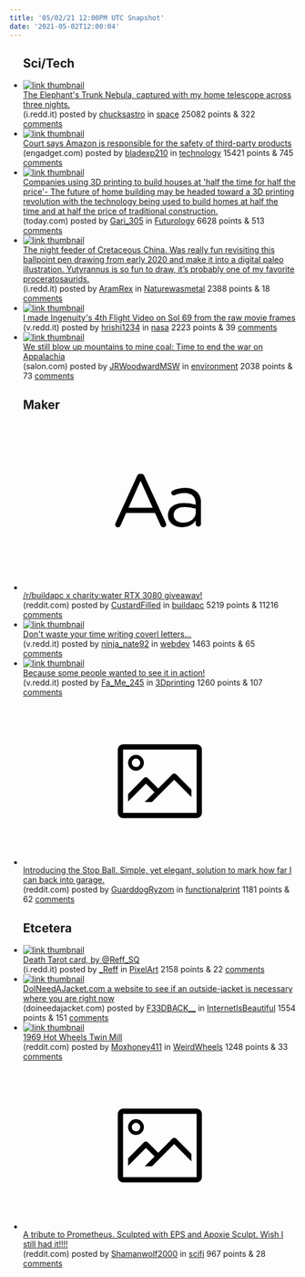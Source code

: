 ```yaml
---
title: '05/02/21 12:00PM UTC Snapshot'
date: '2021-05-02T12:00:04'
---
```

<ul>
<h2>Sci/Tech</h2>

<li><a href='https://i.redd.it/6xep0ibumlw61.jpg'><img src='https://b.thumbs.redditmedia.com/sqZ2AM9g1v16YBAZb8B4KsMRJIkkCDAlvkeRjTJqQPY.jpg' alt='link thumbnail'></a><div><div class='linkTitle'><a href='https://i.redd.it/6xep0ibumlw61.jpg'>The Elephant's Trunk Nebula, captured with my home telescope across three nights.</a></div>(i.redd.it) posted by <a href='https://www.reddit.com/user/chucksastro'>chucksastro</a> in <a href='https://www.reddit.com/r/space'>space</a> 25082 points & 322 <a href='https://www.reddit.com/r/space/comments/n2uxb3/the_elephants_trunk_nebula_captured_with_my_home/'>comments</a></div></li>

<li><a href='https://www.engadget.com/amazon-third-party-product-safety-court-ruling-151546590.html'><img src='https://b.thumbs.redditmedia.com/jaixWyrj1k-OW6hoZ1Y5sTz8S7-DUDd4teRwpHzYRzg.jpg' alt='link thumbnail'></a><div><div class='linkTitle'><a href='https://www.engadget.com/amazon-third-party-product-safety-court-ruling-151546590.html'>Court says Amazon is responsible for the safety of third-party products</a></div>(engadget.com) posted by <a href='https://www.reddit.com/user/bladexp210'>bladexp210</a> in <a href='https://www.reddit.com/r/technology'>technology</a> 15421 points & 745 <a href='https://www.reddit.com/r/technology/comments/n2l5x6/court_says_amazon_is_responsible_for_the_safety/'>comments</a></div></li>

<li><a href='https://www.today.com/home/companies-using-3d-printing-build-houses-half-cost-t217164'><img src='https://a.thumbs.redditmedia.com/9rkZN_IlfSGK4Ka7YpmOP-9gAQvfoCI7Ry9E5oTt5E4.jpg' alt='link thumbnail'></a><div><div class='linkTitle'><a href='https://www.today.com/home/companies-using-3d-printing-build-houses-half-cost-t217164'>Companies using 3D printing to build houses at 'half the time for half the price'- The future of home building may be headed toward a 3D printing revolution with the technology being used to build homes at half the time and at half the price of traditional construction.</a></div>(today.com) posted by <a href='https://www.reddit.com/user/Gari_305'>Gari_305</a> in <a href='https://www.reddit.com/r/Futurology'>Futurology</a> 6628 points & 513 <a href='https://www.reddit.com/r/Futurology/comments/n2qln3/companies_using_3d_printing_to_build_houses_at/'>comments</a></div></li>

<li><a href='https://i.redd.it/0h2a30u7ikw61.jpg'><img src='https://b.thumbs.redditmedia.com/dAi81wGmLEmvWTB1wuuPREgjHFP9zoo94ToPJKL0fYY.jpg' alt='link thumbnail'></a><div><div class='linkTitle'><a href='https://i.redd.it/0h2a30u7ikw61.jpg'>The night feeder of Cretaceous China. Was really fun revisiting this ballpoint pen drawing from early 2020 and make it into a digital paleo illustration. Yutyrannus is so fun to draw, it’s probably one of my favorite proceratosaurids.</a></div>(i.redd.it) posted by <a href='https://www.reddit.com/user/AramRex'>AramRex</a> in <a href='https://www.reddit.com/r/Naturewasmetal'>Naturewasmetal</a> 2388 points & 18 <a href='https://www.reddit.com/r/Naturewasmetal/comments/n2qjpc/the_night_feeder_of_cretaceous_china_was_really/'>comments</a></div></li>

<li><a href='https://v.redd.it/tis93wf1yiw61'><img src='https://b.thumbs.redditmedia.com/SKbI6tYrmE67wKwiLFjnPQBisajpKDf5FhRYylIjwRA.jpg' alt='link thumbnail'></a><div><div class='linkTitle'><a href='https://v.redd.it/tis93wf1yiw61'>I made Ingenuity's 4th Flight Video on Sol 69 from the raw movie frames</a></div>(v.redd.it) posted by <a href='https://www.reddit.com/user/hrishi1234'>hrishi1234</a> in <a href='https://www.reddit.com/r/nasa'>nasa</a> 2223 points & 39 <a href='https://www.reddit.com/r/nasa/comments/n2k5ao/i_made_ingenuitys_4th_flight_video_on_sol_69_from/'>comments</a></div></li>

<li><a href='https://www.salon.com/2021/05/01/we-still-blow-up-mountains-to-mine-coal-time-to-end-the-war-on-appalachia/'><img src='https://b.thumbs.redditmedia.com/gKTg73PiIRQ3XnZkVu0_mIYGNIiXWohBP8i4OtYU7DI.jpg' alt='link thumbnail'></a><div><div class='linkTitle'><a href='https://www.salon.com/2021/05/01/we-still-blow-up-mountains-to-mine-coal-time-to-end-the-war-on-appalachia/'>We still blow up mountains to mine coal: Time to end the war on Appalachia</a></div>(salon.com) posted by <a href='https://www.reddit.com/user/JRWoodwardMSW'>JRWoodwardMSW</a> in <a href='https://www.reddit.com/r/environment'>environment</a> 2038 points & 73 <a href='https://www.reddit.com/r/environment/comments/n2hpru/we_still_blow_up_mountains_to_mine_coal_time_to/'>comments</a></div></li>

<h2>Maker</h2>

<li><a href='https://www.reddit.com/r/buildapc/comments/n2qxmy/rbuildapc_x_charitywater_rtx_3080_giveaway/'><svg version='1.1' viewBox='-34 -12 104 64' preserveAspectRatio='xMidYMid slice' xmlns='http://www.w3.org/2000/svg' xmlns:xlink='http://www.w3.org/1999/xlink'>
    <title>text link thumbnail</title>
    <path d='M12.19,8.84a1.45,1.45,0,0,0-1.4-1h-.12a1.46,1.46,0,0,0-1.42,1L1.14,26.56a1.29,1.29,0,0,0-.14.59,1,1,0,0,0,1,1,1.12,1.12,0,0,0,1.08-.77l2.08-4.65h11l2.08,4.59a1.24,1.24,0,0,0,1.12.83,1.08,1.08,0,0,0,1.08-1.08,1.64,1.64,0,0,0-.14-.57ZM6.08,20.71l4.59-10.22,4.6,10.22Z'>
    </path>
    <path d='M32.24,14.78A6.35,6.35,0,0,0,27.6,13.2a11.36,11.36,0,0,0-4.7,1,1,1,0,0,0-.58.89,1,1,0,0,0,.94.92,1.23,1.23,0,0,0,.39-.08,8.87,8.87,0,0,1,3.72-.81c2.7,0,4.28,1.33,4.28,3.92v.5a15.29,15.29,0,0,0-4.42-.61c-3.64,0-6.14,1.61-6.14,4.64v.05c0,2.95,2.7,4.48,5.37,4.48a6.29,6.29,0,0,0,5.19-2.48V26.9a1,1,0,0,0,1,1,1,1,0,0,0,1-1.06V19A5.71,5.71,0,0,0,32.24,14.78Zm-.56,7.7c0,2.28-2.17,3.89-4.81,3.89-1.94,0-3.61-1.06-3.61-2.86v-.06c0-1.8,1.5-3,4.2-3a15.2,15.2,0,0,1,4.22.61Z'>
    </path>
    </svg></a><div><div class='linkTitle'><a href='https://www.reddit.com/r/buildapc/comments/n2qxmy/rbuildapc_x_charitywater_rtx_3080_giveaway/'>/r/buildapc x charity:water RTX 3080 giveaway!</a></div>(reddit.com) posted by <a href='https://www.reddit.com/user/CustardFilled'>CustardFilled</a> in <a href='https://www.reddit.com/r/buildapc'>buildapc</a> 5219 points & 11216 <a href='https://www.reddit.com/r/buildapc/comments/n2qxmy/rbuildapc_x_charitywater_rtx_3080_giveaway/'>comments</a></div></li>

<li><a href='https://v.redd.it/mjlwbgjyrkw61'><img src='https://b.thumbs.redditmedia.com/p1nVxjDEnF9saJU_JXd4GRDRTy2RtiSOsRJMAzlO3iM.jpg' alt='link thumbnail'></a><div><div class='linkTitle'><a href='https://v.redd.it/mjlwbgjyrkw61'>Don't waste your time writing coverl letters...</a></div>(v.redd.it) posted by <a href='https://www.reddit.com/user/ninja_nate92'>ninja_nate92</a> in <a href='https://www.reddit.com/r/webdev'>webdev</a> 1463 points & 65 <a href='https://www.reddit.com/r/webdev/comments/n2rp8y/dont_waste_your_time_writing_coverl_letters/'>comments</a></div></li>

<li><a href='https://v.redd.it/2zudsx3zfiw61'><img src='https://b.thumbs.redditmedia.com/Tf1S3577NM3gbFwWHVBIIXych7rUvxVw6JOg-x7YUrQ.jpg' alt='link thumbnail'></a><div><div class='linkTitle'><a href='https://v.redd.it/2zudsx3zfiw61'>Because some people wanted to see it in action!</a></div>(v.redd.it) posted by <a href='https://www.reddit.com/user/Fa_Me_245'>Fa_Me_245</a> in <a href='https://www.reddit.com/r/3Dprinting'>3Dprinting</a> 1260 points & 107 <a href='https://www.reddit.com/r/3Dprinting/comments/n2iakx/because_some_people_wanted_to_see_it_in_action/'>comments</a></div></li>

<li><a href='https://www.reddit.com/gallery/n2wmou'><svg version='1.1' viewBox='-34 -14 104 64' preserveAspectRatio='xMidYMid meet' xmlns='http://www.w3.org/2000/svg' xmlns:xlink='http://www.w3.org/1999/xlink'>
    <title>link thumbnail</title>
    <path d='M32,4H4A2,2,0,0,0,2,6V30a2,2,0,0,0,2,2H32a2,2,0,0,0,2-2V6A2,2,0,0,0,32,4ZM4,30V6H32V30Z'></path>
    <path d='M8.92,14a3,3,0,1,0-3-3A3,3,0,0,0,8.92,14Zm0-4.6A1.6,1.6,0,1,1,7.33,11,1.6,1.6,0,0,1,8.92,9.41Z'></path>
    <path d='M22.78,15.37l-5.4,5.4-4-4a1,1,0,0,0-1.41,0L5.92,22.9v2.83l6.79-6.79L16,22.18l-3.75,3.75H15l8.45-8.45L30,24V21.18l-5.81-5.81A1,1,0,0,0,22.78,15.37Z'></path>
    </svg></a><div><div class='linkTitle'><a href='https://www.reddit.com/gallery/n2wmou'>Introducing the Stop Ball. Simple, yet elegant, solution to mark how far I can back into garage.</a></div>(reddit.com) posted by <a href='https://www.reddit.com/user/GuarddogRyzom'>GuarddogRyzom</a> in <a href='https://www.reddit.com/r/functionalprint'>functionalprint</a> 1181 points & 62 <a href='https://www.reddit.com/r/functionalprint/comments/n2wmou/introducing_the_stop_ball_simple_yet_elegant/'>comments</a></div></li>

<h2>Etcetera</h2>

<li><a href='https://i.redd.it/ef5dnzvkpkw61.png'><img src='https://b.thumbs.redditmedia.com/9ED_GpbEu0OEzQT9Dj43lV1Eaj1D9EVb-0Cm9sZokpc.jpg' alt='link thumbnail'></a><div><div class='linkTitle'><a href='https://i.redd.it/ef5dnzvkpkw61.png'>Death Tarot card, by @Reff_SQ</a></div>(i.redd.it) posted by <a href='https://www.reddit.com/user/_Reff'>_Reff</a> in <a href='https://www.reddit.com/r/PixelArt'>PixelArt</a> 2158 points & 22 <a href='https://www.reddit.com/r/PixelArt/comments/n2repi/death_tarot_card_by_reff_sq/'>comments</a></div></li>

<li><a href='https://doineedajacket.com/weather/'><img src='https://b.thumbs.redditmedia.com/k9997zXptcUU_8TmT1CSU-KTQePyU99srNQufiHcYKU.jpg' alt='link thumbnail'></a><div><div class='linkTitle'><a href='https://doineedajacket.com/weather/'>DoINeedAJacket.com a website to see if an outside-jacket is necessary where you are right now</a></div>(doineedajacket.com) posted by <a href='https://www.reddit.com/user/F33DBACK__'>F33DBACK__</a> in <a href='https://www.reddit.com/r/InternetIsBeautiful'>InternetIsBeautiful</a> 1554 points & 151 <a href='https://www.reddit.com/r/InternetIsBeautiful/comments/n2j1sl/doineedajacketcom_a_website_to_see_if_an/'>comments</a></div></li>

<li><a href='https://www.reddit.com/gallery/n2rimm'><img src='https://a.thumbs.redditmedia.com/44wEfOEqYruCQxk3ToAhIE5nm1cZiRxDtqBzKNBInz8.jpg' alt='link thumbnail'></a><div><div class='linkTitle'><a href='https://www.reddit.com/gallery/n2rimm'>1969 Hot Wheels Twin Mill</a></div>(reddit.com) posted by <a href='https://www.reddit.com/user/Moxhoney411'>Moxhoney411</a> in <a href='https://www.reddit.com/r/WeirdWheels'>WeirdWheels</a> 1248 points & 33 <a href='https://www.reddit.com/r/WeirdWheels/comments/n2rimm/1969_hot_wheels_twin_mill/'>comments</a></div></li>

<li><a href='https://www.reddit.com/gallery/n2u3ih'><svg version='1.1' viewBox='-34 -14 104 64' preserveAspectRatio='xMidYMid meet' xmlns='http://www.w3.org/2000/svg' xmlns:xlink='http://www.w3.org/1999/xlink'>
    <title>link thumbnail</title>
    <path d='M32,4H4A2,2,0,0,0,2,6V30a2,2,0,0,0,2,2H32a2,2,0,0,0,2-2V6A2,2,0,0,0,32,4ZM4,30V6H32V30Z'></path>
    <path d='M8.92,14a3,3,0,1,0-3-3A3,3,0,0,0,8.92,14Zm0-4.6A1.6,1.6,0,1,1,7.33,11,1.6,1.6,0,0,1,8.92,9.41Z'></path>
    <path d='M22.78,15.37l-5.4,5.4-4-4a1,1,0,0,0-1.41,0L5.92,22.9v2.83l6.79-6.79L16,22.18l-3.75,3.75H15l8.45-8.45L30,24V21.18l-5.81-5.81A1,1,0,0,0,22.78,15.37Z'></path>
    </svg></a><div><div class='linkTitle'><a href='https://www.reddit.com/gallery/n2u3ih'>A tribute to Prometheus. Sculpted with EPS and Apoxie Sculpt. Wish I still had it!!!!</a></div>(reddit.com) posted by <a href='https://www.reddit.com/user/Shamanwolf2000'>Shamanwolf2000</a> in <a href='https://www.reddit.com/r/scifi'>scifi</a> 967 points & 28 <a href='https://www.reddit.com/r/scifi/comments/n2u3ih/a_tribute_to_prometheus_sculpted_with_eps_and/'>comments</a></div></li>

</ul>

